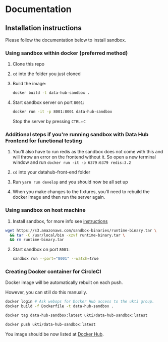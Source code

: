 Documentation
====================

## Installation instructions

Please follow the documentation below to install sandbox.

### Using sandbox within docker (preferred method)

1. Clone this repo

2. `cd` into the folder you just cloned

3. Build the image:
	```bash
	docker build -t data-hub-sandbox .
	```

4. Start sandbox server on port `8001`:
	```bash
	docker run -it -p 8001:8001 data-hub-sandbox
	```
	
	Stop the server by pressing `CTRL`+`C`
	
### Additional steps if you're running sandbox with Data Hub Frontend for functional testing

1. You'll also have to run redis as the sandbox does not come with this and will throw an error on the frontend without it. So open a new terminal window and run `docker run -it -p 6379:6379 redis:3.2`

2. `cd` into your datahub-front-end folder

3. Run `yarn run develop` and you should now be all set up

4. When you make changes to the fixtures, you'll need to rebuild the docker image and then run the server again.

### Using sandbox on host machine

1. Install sandbox, for more info see [instructions](https://github.com/getsandbox/sandbox)
  ```bash
  wget https://s3.amazonaws.com/sandbox-binaries/runtime-binary.tar \
    && tar -C /usr/local/bin -xzvf runtime-binary.tar \
    && rm runtime-binary.tar
  ```

2. Start sandbox on port `8001`:
	```bash
	sandbox run --port="8001" --watch=true
	```
	
### Creating Docker container for CircleCI

Docker image will be automatically rebuilt on each push.

However, you can still do this manually.
 
```bash
docker login # Ask webops for Docker Hub access to the ukti group.
docker build -f Dockerfile -t data-hub-sandbox .

docker tag data-hub-sandbox:latest ukti/data-hub-sandbox:latest

docker push ukti/data-hub-sandbox:latest
```

You image should be now listed at [Docker Hub](https://cloud.docker.com/u/ukti/repository/docker/ukti/data-hub-sandbox/tags).

